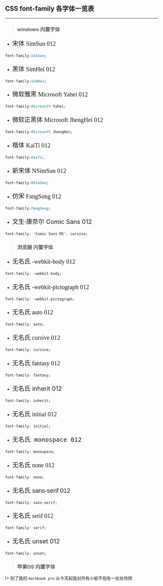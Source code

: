 ## CSS font-family 各字体一览表

---

> ### windows 内置字体


- <p class="family" style="font-family:SimSun">宋体 SimSun 012</p>

```css
font-family:SimSun;
```

- <p class="family" style="font-family:SimHei">黑体 SimHei 012</p>

```css
font-family:SimHei;
```

- <p class="family" style="font-family:Microsoft Yahei">微软雅黑 Microsoft Yahei 012</p>

```css
font-family:Microsoft Yahei;
```

- <p class="family" style="font-family:Microsoft JhengHei">微软正黑体 Microsoft JhengHei 012</p>

```css
font-family:Microsoft JhengHei;
```

- <p class="family" style="font-family:KaiTi">楷体 KaiTi 012</p>

```css
font-family:KaiTi;
```

- <p class="family" style="font-family:NSimSun">新宋体 NSimSun 012</p>

```css
font-family:NSimSun;
```

- <p class="family" style="font-family:FangSong">仿宋 FangSong 012</p>

```css
font-family:FangSong;
```

- <p class="family" style="Comic Sans MS', cursive">文生·康奈尔 Comic Sans 012</p>

```css
font-family: 'Comic Sans MS', cursive;
```


> ### 浏览器 内置字体

- <p class="family" style="font-family: -webkit-body;">无名氏 -webkit-body 012</p>

```css
font-family: -webkit-body;
```

- <p class="family" style="font-family: -webkit-pictograph;">无名氏 -webkit-pictograph 012</p>

```css
font-family: -webkit-pictograph;
```

- <p class="family" style="font-family: auto;">无名氏 auto 012</p>

```css
font-family: auto;
```

- <p class="family" style="font-family: cursive;">无名氏 cursive 012</p>

```css
font-family: cursive;
```

- <p class="family" style="font-family: fantasy;">无名氏 fantasy 012</p>

```css
font-family: fantasy;
```


- <p class="family" style="font-family: inherit;">无名氏 inherit 012</p>

```css
font-family: inherit;
```


- <p class="family" style="font-family: initial;">无名氏 initial 012</p>

```css
font-family: initial;
```


- <p class="family" style="font-family: monospace;">无名氏 monospace 012</p>

```css
font-family: monospace;
```

- <p class="family" style="font-family: none;">无名氏 none 012</p>

```css
font-family: none;
```


- <p class="family" style="font-family: sans-serif;">无名氏 sans-serif 012</p>

```css
font-family: sans-serif;
```


- <p class="family" style="font-family: serif;">无名氏 serif 012</p>

```css
font-family: serif;
```


- <p class="family" style="font-family: unset;">无名氏 unset 012</p>

```css
font-family: unset;
```


> ### 苹果OS 内置字体

!> 别了我的 `markbook pro` 从今天起我对所有小偷不抱有一丝丝怜悯

<style>
    .family{
        font-size:20px;
    }
</style>
